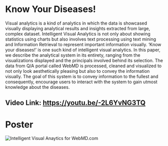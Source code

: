 # Know Your Diseases!

Visual analytics is a kind of analytics in which the data is showcased visually displaying analytical results and insights extracted from large, complex dataset. Intelligent Visual Analytics is not only about showing statistics using charts but also involves text processing using text mining and Information Retrieval to represent important information visually. ‘Know your diseases!’ is one such kind of intelligent visual analytics. In this paper, we describe the analytical system in its entirety, ranging from the visualizations displayed and the principals involved behind its selection. The data from Q/A portal called WebMD is processed, cleaned and visualized to not only look aesthetically pleasing but also to convey the information visually. The goal of this system is to convey information to the fullest and consequently, encourage users to interact with the system to gain utmost knowledge about the diseases.

## Video Link: https://youtu.be/-2L6YvNG3TQ 

# Poster

![Intelligent Visual Anaytics for WebMD.com](https://github.com/saloni29993/DataViz-WebMD/poster_v1/Poster-WebMDAnalytics.png "Intelligent Visual Anaytics for WebMD.com")

